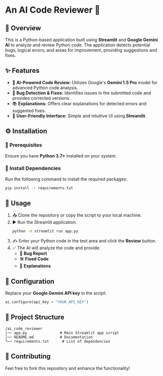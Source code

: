 # An AI Code Reviewer 🚀 

## 📌 Overview
This is a Python-based application built using **Streamlit** and **Google Gemini AI** to analyze and review Python code. The application detects potential bugs, logical errors, and areas for improvement, providing suggestions and fixes.

## ✨ Features
- 🤖 **AI-Powered Code Review:** Utilizes Google's **Gemini 1.5 Pro** model for advanced Python code analysis.
- 🐞 **Bug Detection & Fixes:** Identifies issues in the submitted code and provides corrected versions.
- 📚 **Explanations:** Offers clear explanations for detected errors and suggested fixes.
- 🎨 **User-Friendly Interface:** Simple and intuitive UI using **Streamlit**.

## ⚙️ Installation
### 🔹 Prerequisites
Ensure you have **Python 3.7+** installed on your system.

### 🔹 Install Dependencies
Run the following command to install the required packages:
```bash
pip install -r requirements.txt
```

## 🚀 Usage
1. 📥 Clone the repository or copy the script to your local machine.
2. ▶️ Run the Streamlit application:
   ```bash
   python -m streamlit run app.py
   ```
3. ✍️ Enter your Python code in the text area and click the **Review** button.
4. ✅ The AI will analyze the code and provide:
   - 🔎 **Bug Report**
   - 🛠 **Fixed Code**
   - 📖 **Explanations**

## 🔧 Configuration
Replace your **Google Gemini API key** in the script:
```python
ai.configure(api_key = "YOUR_API_KEY")
```

## 📁 Project Structure
```
/ai_code_reviewer
│── app.py               # Main Streamlit app script
│── README.md            # Documentation
└── requirements.txt      # List of dependencies
```

## 🤝 Contributing
Feel free to fork this repository and enhance the functionality!




